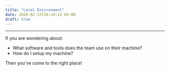 ```yaml
---
title: "Local Environment"
date: 2020-02-15T20:24:12-05:00
draft: true
---
```


---

If you are wondering about:
- What software and tools does the team use on their machine?
- How do I setup my machine?

Then you've come to the right place!
